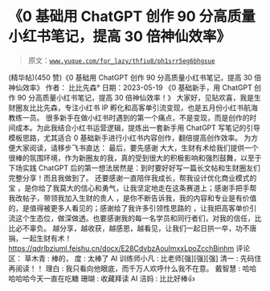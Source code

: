 # 《0 基础用 ChatGPT 创作 90 分高质量小红书笔记，提高 30 倍神仙效率》

> 原文：[`www.yuque.com/for_lazy/thfiu8/ph1srr5eg6bhgsue`](https://www.yuque.com/for_lazy/thfiu8/ph1srr5eg6bhgsue)

<ne-h2 id="9ef06aed" data-lake-id="9ef06aed"><ne-heading-ext><ne-heading-anchor></ne-heading-anchor><ne-heading-fold></ne-heading-fold></ne-heading-ext><ne-heading-content><ne-text id="u7d2e36c8">(精华帖)(450 赞)《0 基础用 ChatGPT 创作 90 分高质量小红书笔记，提高 30 倍神仙效率》</ne-text></ne-heading-content></ne-h2> <ne-p id="u7c2100cc" data-lake-id="u7c2100cc"><ne-text id="ub59aa9b3">作者： 比比先森°</ne-text></ne-p> <ne-p id="udf7a6d2c" data-lake-id="udf7a6d2c"><ne-text id="u08e0829f">日期：2023-05-19</ne-text></ne-p> <ne-p id="uc515a33e" data-lake-id="uc515a33e"><ne-text id="ud794ddf8">《0 基础新手，用 ChatGPT 创作 90 分高质量小红书笔记，提高 30 倍神仙效率！》</ne-text></ne-p> <ne-p id="uce3f61ce" data-lake-id="uce3f61ce"><ne-text id="u49b757b6">大家好，见贴欢喜，我是生财圈友比比先森，专注小红书 IP 孵化和高客单引流变现，也是五月份小红书航海教练一员。</ne-text></ne-p> <ne-p id="uc3b9799e" data-lake-id="uc3b9799e"><ne-text id="u241d7c93">很多新手在做小红书时遇到的第一个痛点，不是变现，而是创作的时间成本。为此我结合小红书运营逻辑，提炼出一套新手用 ChatGPT 写笔记的引导模板思路，尤其适合 0 基础新手进行小红书内容创作，翻倍提高创作效率。</ne-text></ne-p> <ne-p id="ub567ad2e" data-lake-id="ub567ad2e"><ne-text id="u9cfddd32">为方便大家阅读，请移步飞书直达：</ne-text></ne-p> <ne-p id="u203e783d" data-lake-id="u203e783d"><ne-text id="ua8f26fd9">最后，要先感谢 大大，生财有术给我们提供一个很棒的氛围环境，作为新圈友的我，真的受到很大的积极影响和强烈鼓舞，以至于下场实践 ChatGPT 后的第一想法居然是：到时要好好写一篇长文帖和生财圈友们完整分享！而且我做到了。</ne-text></ne-p> <ne-p id="ufc075dc0" data-lake-id="ufc075dc0"><ne-text id="u26a0cec2">还要感谢一直陪伴我成长，帮我设计优化商业模式的宝 ，是你给了我莫大的信心和勇气，让我坚定地走在这条赛道上；感谢手把手帮我改帖子，带领我加入生财的贵人 ，是你不断告诉我，我的内容和专业是有价值的，是值得被更多人看见的；感谢给了我许多引领性思路的 ，让我把高客单价引流这个生态位，做深做透。也要感谢我的每一名学员和同行者们，对我的信任，比比必不辜负。</ne-text></ne-p> <ne-p id="u34b8e58e" data-lake-id="u34b8e58e"><ne-text id="u8b20bfdf">越分享，越收获，越感恩，越看见，让我们一起日拱一卒，功不唐捐，一起生财有术！</ne-text> [<ne-text id="u62ecc9da">https://qdrlbziuml.feishu.cn/docx/E28CdvbzAoulmxxLpoZcchBinhm</ne-text>](https://qdrlbziuml.feishu.cn/docx/E28CdvbzAoulmxxLpoZcchBinhm)</ne-p> <ne-hole id="u268d4733" data-lake-id="u268d4733"><ne-card data-card-name="hr" data-card-type="block" id="PZwxM" data-event-boundary="card"><ne-p id="uf2b81278" data-lake-id="uf2b81278"><ne-text id="u70db80da">评论区：</ne-text></ne-p> <ne-p id="ud4c67003" data-lake-id="ud4c67003"><ne-text id="u2838ed67">草木青 : 棒的，</ne-text> <ne-text id="u011db10f">度 : 太棒了</ne-text> <ne-text id="ub0473799">AI 训练师小凡 : 比老师[强][强][强]</ne-text> <ne-text id="uebc99494">清一 : 先码住再阅读！！</ne-text> <ne-text id="ubb418ccd">理白 : 我只看向他眼底，而千万人欢呼什么我不在意。</ne-text> <ne-text id="u8215dc9e">戴智慧 : 哈哈哈哈哈今天一直在吃糖</ne-text> <ne-text id="uda30b1ca">珊瑚 : 收藏拜读</ne-text> <ne-text id="u9069bcdb">AI 洁妈 : 比比好棒👍</ne-text></ne-p></ne-card></ne-hole>